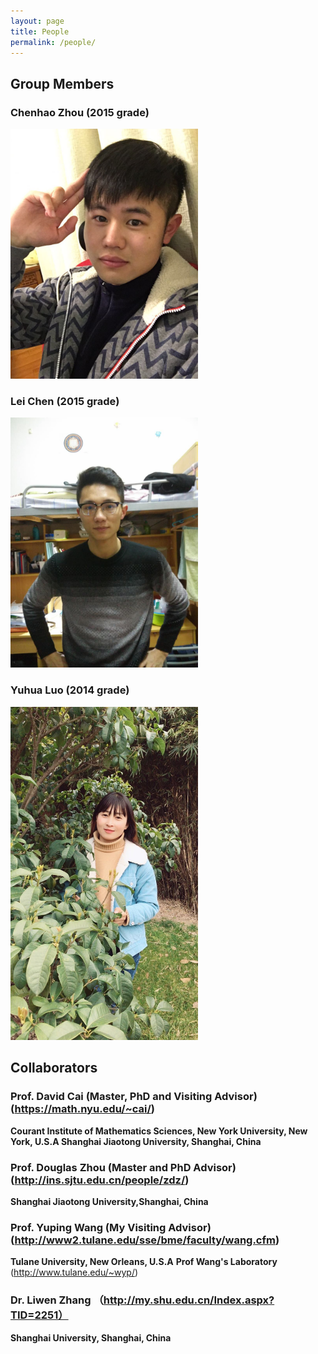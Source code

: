 ```yaml
---
layout: page
title: People
permalink: /people/
---
```


## Group Members

### **Chenhao Zhou** (2015 grade)

<img style="max-width:300px" src="/assets/people/chenhao-zhou.jpg" />

### **Lei Chen** (2015 grade)

<img style="max-width:300px" src="/assets/people/lei-chen.jpg" />

### **Yuhua Luo** (2014 grade)

<img style="max-width:300px" src="/assets/people/yuhua-luo.jpg" />


## Collaborators
### **Prof. David Cai** (Master, PhD and Visiting Advisor)(https://math.nyu.edu/~cai/)
**Courant Institute of Mathematics Sciences, New York University, New York, U.S.A
Shanghai Jiaotong University, Shanghai, China** 
### **Prof. Douglas Zhou** (Master and PhD Advisor) (http://ins.sjtu.edu.cn/people/zdz/)
**Shanghai Jiaotong University,Shanghai, China**
### **Prof. Yuping Wang** (My Visiting Advisor) (http://www2.tulane.edu/sse/bme/faculty/wang.cfm)
**Tulane University, New Orleans, U.S.A**
**Prof Wang's Laboratory** (http://www.tulane.edu/~wyp/)
### **Dr. Liwen Zhang** （http://my.shu.edu.cn/Index.aspx?TID=2251）
**Shanghai University, Shanghai, China**


